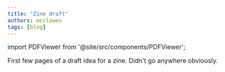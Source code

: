 ```yaml
---
title: "Zine draft"
authors: mcclowes
tags: [blog]
---
```


import PDFViewer from '@site/src/components/PDFViewer';

First few pages of a draft idea for a zine. Didn't go anywhere obviously.

<!--truncate-->

<PDFViewer 
  src="/pdfs/magazine.pdf"
  title="Magazine PDF"
  height="700px"
  showDownload={true}
/>